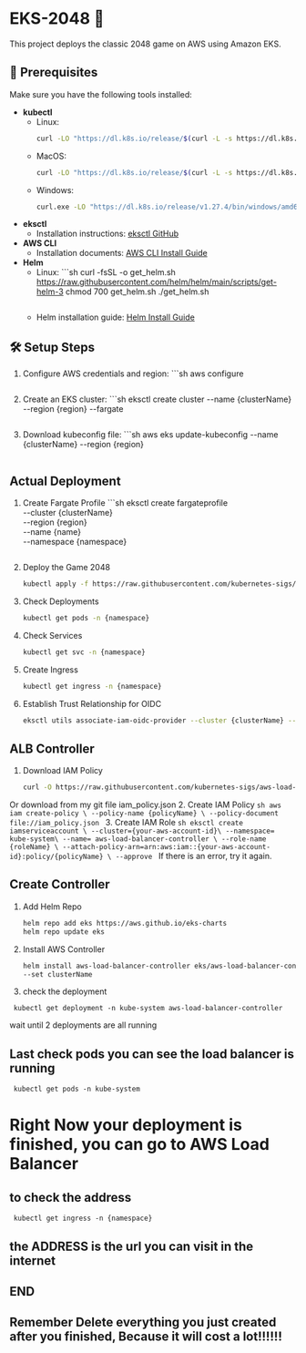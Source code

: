 # EKS-2048 🌟

<p>This project deploys the classic 2048 game on AWS using Amazon EKS.</p>

## 🚀 Prerequisites

Make sure you have the following tools installed:

- **kubectl**
  - Linux: 
    ```sh
    curl -LO "https://dl.k8s.io/release/$(curl -L -s https://dl.k8s.io/release/stable.txt)/bin/linux/amd64/kubectl"
    ```
  - MacOS: 
    ```sh
    curl -LO "https://dl.k8s.io/release/$(curl -L -s https://dl.k8s.io/release/stable.txt)/bin/darwin/amd64/kubectl"
    ```
  - Windows: 
    ```sh
    curl.exe -LO "https://dl.k8s.io/release/v1.27.4/bin/windows/amd64/kubectl.exe"
    ```
- **eksctl**
  - Installation instructions: [eksctl GitHub](https://github.com/eksctl-io/eksctl/blob/main/README.md)
- **AWS CLI**
  - Installation documents: [AWS CLI Install Guide](https://docs.aws.amazon.com/cli/latest/userguide/getting-started-install.html)
- **Helm**
  - Linux:
        ```sh
    curl -fsSL -o get_helm.sh https://raw.githubusercontent.com/helm/helm/main/scripts/get-helm-3
    chmod 700 get_helm.sh
    ./get_helm.sh
    ```
  - Helm installation guide: [Helm Install Guide](https://helm.sh/docs/intro/install/)

## 🛠️ Setup Steps

1. Configure AWS credentials and region:
       ```sh
   aws configure
   ```
2. Create an EKS cluster:
        ```sh
    eksctl create cluster --name {clusterName} --region {region} --fargate
    ```
3. Download kubeconfig file:
        ```sh
    aws eks update-kubeconfig --name {clusterName} --region {region}
    ```
## Actual Deployment 
1. Create Fargate Profile
        ```sh
    eksctl create fargateprofile \
    --cluster {clusterName} \
    --region {region} \
    --name {name} \
    --namespace {namespace}
    ```
2. Deploy the Game 2048
    ```sh
    kubectl apply -f https://raw.githubusercontent.com/kubernetes-sigs/aws-load-balancer-controller/v2.5.4/docs/examples/2048/2048_full.yaml
    ```
3. Check Deployments
    ```sh
    kubectl get pods -n {namespace}
    ```
4. Check Services
    ```sh
    kubectl get svc -n {namespace}
    ```
5. Create Ingress
    ```sh
    kubectl get ingress -n {namespace}
    ```
6. Establish Trust Relationship for OIDC
    ```sh
    eksctl utils associate-iam-oidc-provider --cluster {clusterName} --approve
    ```
## ALB Controller
1. Download IAM Policy
    ```sh
    curl -O https://raw.githubusercontent.com/kubernetes-sigs/aws-load-balancer-controller/v2.5.4/docs/install/iam_policy.json
    ```
Or download from my git file iam_policy.json
2. Create IAM Policy
    ```sh
    aws iam create-policy \
    --policy-name {policyName} \
    --policy-document file://iam_policy.json
    ```
3. Create IAM Role
    ```sh
    eksctl create iamserviceaccount \
    --cluster={your-aws-account-id}\
    --namespace= kube-system\
    --name= aws-load-balancer-controller \
    --role-name {roleName} \
    --attach-policy-arn=arn:aws:iam::{your-aws-account-id}:policy/{policyName} \
    --approve
    ```
If there is an error, try it again.

## Create Controller

1. Add Helm Repo
    ```sh
    helm repo add eks https://aws.github.io/eks-charts
    helm repo update eks
2. Install AWS Controller
    ```sh
    helm install aws-load-balancer-controller eks/aws-load-balancer-controller -n kube-system \
    --set clusterName
    ```
3. check the deployment
```shell
 kubectl get deployment -n kube-system aws-load-balancer-controller
```
wait until 2 deployments are all running

## Last check pods you can see the load balancer is running
```shell
 kubectl get pods -n kube-system
```
# Right Now your deployment is finished, you can go to AWS Load Balancer 
## to check the address
```shell
 kubectl get ingress -n {namespace}
```
## the ADDRESS is the url you can visit in the internet



## END
## Remember Delete everything you just created after you finished, Because it will cost a lot!!!!!!